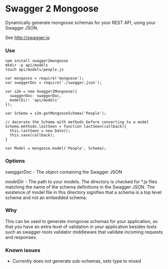 # Swagger 2 Mongoose

Dynamically generate mongoose schemas for your REST API, using your Swagger JSON.

See http://swagger.io




### Use

```
npm install swagger2mongoose
mkdir -p api/models
touch api/models/people.js
```

```
var mongoose = require('mongoose');
var swaggerDoc = require('./swagger.json');

var s2m = new Swagger2Mongoose({
  swaggerDoc: swaggerDoc,
  modelDir: 'api/models'
});

var Schema = s2m.getMongooseSchema('People');

// decorate the Schema with methods before converting to a model
Schema.methods.lastSeen = function lastSeen(callback){
  this.lastSeen = new Date();
  this.save(callback);
}

var Model = mongoose.model('People', Schema);
```

### Options

*swaggerDoc* - The object containing the Swagger JSON

*modelDir* - The path to your models. The directory is checked for *.js files matching the name of the schema definitions in the Swagger JSON. The existence of model file in this directory signifies that a schema is a top level schema and not an embedded schema.


### Why

This can be used to generate mongoose schemas for your application, so that you have an extra level of validation in your application besides tools such as swagger-tools validator middleware that validate incoming requests and responses.


### Known issues

- Currently does not generate sub-schemas, sets type to mixed

